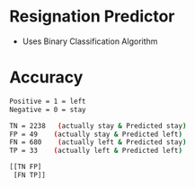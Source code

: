 # Resignation Predictor
- Uses Binary Classification Algorithm

# Accuracy
```bash
Positive = 1 = left 
Negative = 0 = stay 
```

```bash
TN = 2238   (actually stay & Predicted stay)
FP = 49    (actually stay & Predicted left)
FN = 680    (actually left & Predicted stay)
TP = 33    (actually left & Predicted left)
```

```bash
[[TN FP]
 [FN TP]]
```
